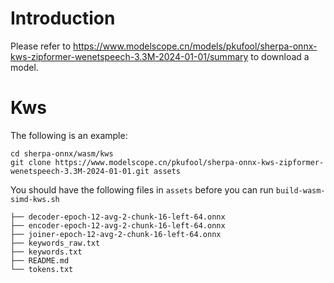 # Introduction

Please refer to
https://www.modelscope.cn/models/pkufool/sherpa-onnx-kws-zipformer-wenetspeech-3.3M-2024-01-01/summary
to download a model.

# Kws

The following is an example:
```
cd sherpa-onnx/wasm/kws
git clone https://www.modelscope.cn/pkufool/sherpa-onnx-kws-zipformer-wenetspeech-3.3M-2024-01-01.git assets
```

You should have the following files in `assets` before you can run
`build-wasm-simd-kws.sh`

```
├── decoder-epoch-12-avg-2-chunk-16-left-64.onnx
├── encoder-epoch-12-avg-2-chunk-16-left-64.onnx
├── joiner-epoch-12-avg-2-chunk-16-left-64.onnx
├── keywords_raw.txt
├── keywords.txt
├── README.md
└── tokens.txt

```
